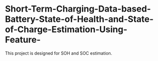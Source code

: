# Short-Term-Charging-Data-based-Battery-State-of-Health-and-State-of-Charge-Estimation-Using-Feature-
This project is designed for SOH and SOC estimation.
